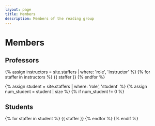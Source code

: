 ```yaml
---
layout: page
title: Members
description: Members of the reading group
---
```


# Members

<!--Staff information is stored in the `_staffers` directory and rendered according to the layout file, `_layouts/staffer.html`.-->

## Professors

{% assign instructors = site.staffers | where: 'role', 'Instructor' %}
{% for staffer in instructors %}
{{ staffer }}
{% endfor %}

{% assign student = site.staffers | where: 'role', 'student' %}
{% assign num_student = student | size %}
{% if num_student != 0 %}

## Students

{% for staffer in student %}
{{ staffer }}
{% endfor %}
{% endif %}
